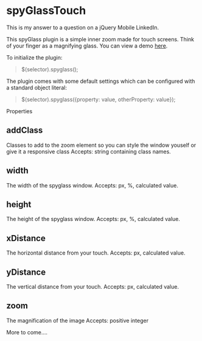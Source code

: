 spyGlassTouch
=============

This is my answer to a question on a jQuery Mobile LinkedIn.

This spyGlass plugin is a simple inner zoom made for touch screens.  Think of your finger as a magnifying glass.  You can view a demo [here](http://www.thierryblais.com/spyGlass/index.html).

To initialize the plugin:

>$(selector).spyglass();

The plugin comes with some default settings which can be configured with a standard object literal:

>$(selector).spyglass({property: value, otherProperty: value});

Properties

addClass
--------
Classes to add to the zoom element so you can style the window youself or give it a responsive class
Accepts: string containing class names.

width
-----
The width of the spyglass window.
Accepts: px, %, calculated value.

height
------
The height of the spyglass window.
Accepts: px, %, calculated value.

xDistance
---------
The horizontal distance from your touch.
Accepts: px, calculated value.

yDistance
---------
The vertical distance from your touch.
Accepts: px, calculated value.

zoom
----
The magnification of the image
Accepts: positive integer

More to come....